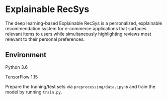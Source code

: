 # Explainable RecSys
The deep learning-based Explainable RecSys is a personalized, explainable recommendation system for e-commerce applications that surfaces relevant items to users while simultaneously highlighting reviews most relevant to their personal preferences.

## Environment
Python 3.6

TensorFlow 1.15

Prepare the training/test sets via `preprocessing/data.ipynb` and train the model by running `train.py`.
